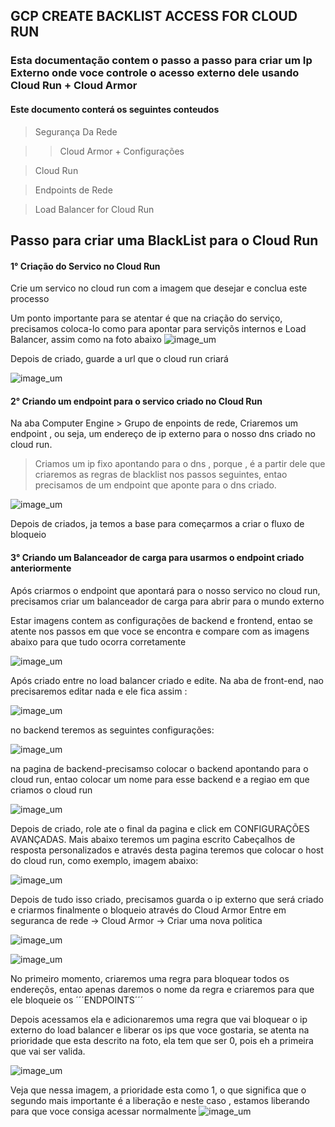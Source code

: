 ## GCP CREATE BACKLIST ACCESS FOR CLOUD RUN


### Esta documentação contem o passo a passo para criar um Ip Externo onde voce controle o acesso externo dele usando Cloud Run + Cloud Armor


#### Este documento conterá os seguintes conteudos

> Segurança Da Rede

>> Cloud Armor + Configurações

> Cloud Run

> Endpoints de Rede

> Load Balancer for Cloud Run


## Passo para criar uma BlackList para o Cloud Run

#### 1° Criação do Servico no Cloud Run

Crie um servico no cloud run com a imagem que desejar e conclua este processo

Um ponto importante para se atentar é que na criação do serviço, precisamos coloca-lo como para apontar para serviçõs internos e Load Balancer, assim como na foto abaixo
![image_um](./photos/6.png)

Depois de criado, guarde a url que o cloud run criará

![image_um](./photos/1.jpeg)

#### 2° Criando um endpoint para o servico criado no Cloud Run 

Na aba Computer Engine > Grupo de enpoints de rede, Criaremos um endpoint , ou seja, um endereço de ip externo para o nosso dns criado no cloud run.

> Criamos um ip fixo apontando para o dns , porque , é a partir dele que criaremos as regras de blacklist nos passos seguintes, entao precisamos de um endpoint que aponte para o dns criado.

![image_um](./photos/2.jpeg)

Depois de criados, ja temos a base para começarmos a criar o fluxo de bloqueio

#### 3° Criando um Balanceador de carga para usarmos o endpoint criado anteriormente

Após criarmos o endpoint que apontará para o nosso servico no cloud run, precisamos criar um balanceador de carga para abrir para o mundo externo


Estar imagens contem as configurações de backend e frontend, entao se atente nos passos em que voce se encontra e compare com as imagens abaixo para que tudo ocorra corretamente

![image_um](./photos/3.jpeg)

Após criado entre no load balancer criado e edite. Na aba de front-end, nao precisaremos editar nada e ele fica assim :


![image_um](./photos/7.png)

no backend teremos as seguintes configurações:

![image_um](./photos/8.png)

na pagina de backend-precisamso colocar o backend apontando para o cloud run, entao colocar um nome para esse backend e a regiao em que criamos o cloud run

![image_um](./photos/9.jpeg)

Depois de criado, role ate o final da pagina e click em CONFIGURAÇÕES AVANÇADAS. Mais abaixo teremos um pagina escrito Cabeçalhos de resposta personalizados e através desta pagina teremos que colocar o host do cloud run, como exemplo, imagem abaixo:

![image_um](./photos/10.png)

Depois de tudo isso criado, precisamos guarda o ip externo que será criado e criarmos finalmente o bloqueio através do Cloud Armor
Entre em seguranca de rede -> Cloud Armor -> Criar uma nova politica

![image_um](./photos/11.png)

![image_um](./photos/12.png)

No primeiro momento, criaremos uma regra para bloquear todos os endereçõs, entao apenas daremos o nome da regra e criaremos para que ele bloqueie os ´´´ENDPOINTS´´´

Depois acessamos ela e adicionaremos uma regra que vai bloquear o ip externo do load balancer e liberar os ips que voce gostaria, se atenta na prioridade que esta descrito na foto, ela tem que ser 0, pois eh a primeira que vai ser valida.

![image_um](./photos/13.png)


Veja que nessa imagem, a prioridade esta como 1, o que significa que o segundo mais importante é a liberação e neste caso , estamos liberando para que voce consiga acessar normalmente
![image_um](./photos/14.png)